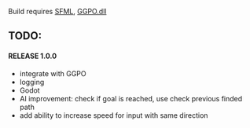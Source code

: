 Build requires [SFML](https://www.sfml-dev.org), [GGPO.dll](https://github.com/pond3r/ggpo)

## TODO:
#### RELEASE 1.0.0
* integrate with GGPO
* logging
* Godot
* AI improvement: check if goal is reached, use check previous finded path
* add ability to increase speed for input with same direction